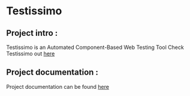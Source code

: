 # Testissimo

## Project intro :
Testissimo is an Automated Component-Based Web Testing Tool
Check Testissimo out [here](https://testissimo.io/new)

## Project documentation : 
Project documentation can be found [here](https://testissimo.github.io)
